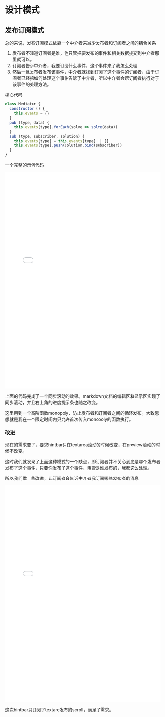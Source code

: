 # 设计模式

## 发布订阅模式

总的来说，发布订阅模式依靠一个中介者来减少发布者和订阅者之间的耦合关系

1. 发布者不知道订阅者是谁，他只管把要发布的事件和相关数据提交到中介者那里就可以。
2. 订阅者告诉中介者，我要订阅什么事件，这个事件来了我怎么处理
3. 然后一旦发布者发布该事件，中介者就找到订阅了这个事件的订阅者，由于订阅者已经把如何处理这个事件告诉了中介者，所以中介者会帮订阅者执行对于该事件的处理方法。

核心代码

```js
class Mediator {
  constructor () {
    this.events = {}
  }
  pub (type, data) {
    this.events[type].forEach(solve => solve(data))
  }
  sub (type, subscriber, solution) {
    this.events[type] = this.events[type] || []
    this.events[type].push(solution.bind(subscriber))
  }
}
```

一个完整的示例代码

<iframe width="100%" height="700" src="//jsfiddle.net/happysir/gb6nmfex/6/embedded/" allowfullscreen="allowfullscreen" allowpaymentrequest frameborder="0"></iframe>

上面的代码完成了一个同步滚动的效果。markdown文档的编辑区和显示区实现了同步滚动，并且右上角的进度提示条也随之改变。

这里用到一个高阶函数monopoly，防止发布者和订阅者之间的循环发布。大致思想就是我在一个限定时间内只允许首次传入monopoly的函数执行。

### 改进

现在的需求变了，要求hintbar只在textarea滚动的时候改变，在preview滚动的时候不改变。

这时我们就发现了上面这种模式的一个缺点，即订阅者并不关心到底是哪个发布者发布了这个事件，只要你发布了这个事件，甭管是谁发布的，我都这么处理。

所以我们做一些改进，让订阅者会告诉中介者我订阅哪些发布者的消息

<iframe width="100%" height="700" src="//jsfiddle.net/happysir/gb6nmfex/4/embedded/" allowfullscreen="allowfullscreen" allowpaymentrequest frameborder="0"></iframe>

这次hintbar只订阅了textare发布的scroll，满足了需求。











